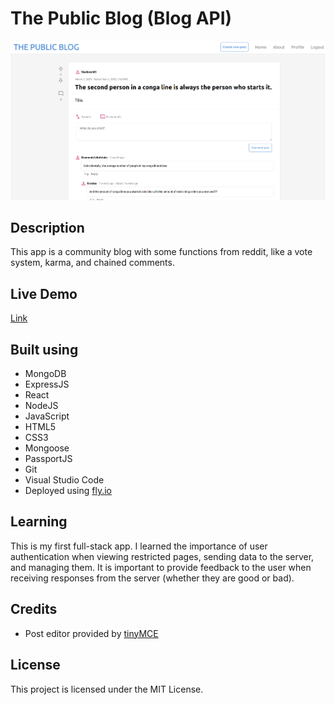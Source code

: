 # The Public Blog (Blog API)

![Screenshot](/BlogAPI%20-%20Screenshot%201.png)

## Description

This app is a community blog with some functions from reddit, like a vote system, karma, and chained comments.

## Live Demo

[Link](https://thepublicblog.fly.dev/)

## Built using

- MongoDB
- ExpressJS
- React
- NodeJS
- JavaScript
- HTML5
- CSS3
- Mongoose
- PassportJS
- Git
- Visual Studio Code
- Deployed using [fly.io](https://fly.io/)

## Learning

This is my first full-stack app. I learned the importance of user authentication when viewing restricted pages, sending data to the server, and managing them. It is important to provide feedback to the user when receiving responses from the server (whether they are good or bad).

## Credits

- Post editor provided by [tinyMCE](https://www.tiny.cloud/)

## License

This project is licensed under the MIT License.
